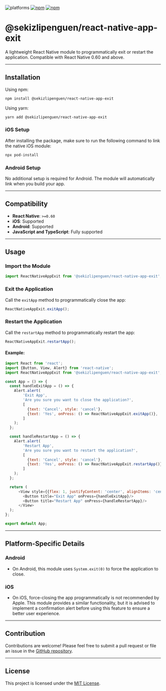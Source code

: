 ![platforms](https://img.shields.io/badge/platforms-Android%20%7C%20iOS-brightgreen.svg?style=flat-square&colorB=191A17)
[![npm](https://img.shields.io/npm/v/@sekizlipenguen/react-native-app-exit.svg?style=flat-square)](https://www.npmjs.com/package/@sekizlipenguen/react-native-app-exit)
[![npm](https://img.shields.io/npm/dm/@sekizlipenguen/react-native-app-exit.svg?style=flat-square&colorB=007ec6)](https://www.npmjs.com/package/@sekizlipenguen/react-native-app-exit)

# @sekizlipenguen/react-native-app-exit

A lightweight React Native module to programmatically exit or restart the application. Compatible with React Native 0.60 and above.

---

## Installation

Using npm:

```bash
npm install @sekizlipenguen/react-native-app-exit
```

Using yarn:

```bash
yarn add @sekizlipenguen/react-native-app-exit
```

### iOS Setup

After installing the package, make sure to run the following command to link the native iOS module:

```bash
npx pod-install
```

### Android Setup

No additional setup is required for Android. The module will automatically link when you build your app.

---

## Compatibility

- **React Native**: `>=0.60`
- **iOS**: Supported
- **Android**: Supported
- **JavaScript and TypeScript**: Fully supported

---

## Usage

### Import the Module

```javascript
import ReactNativeAppExit from '@sekizlipenguen/react-native-app-exit';
```

### Exit the Application

Call the `exitApp` method to programmatically close the app:

```javascript
ReactNativeAppExit.exitApp();
```

### Restart the Application

Call the `restartApp` method to programmatically restart the app:

```javascript
ReactNativeAppExit.restartApp();
```

#### Example:

```javascript
import React from 'react';
import {Button, View, Alert} from 'react-native';
import ReactNativeAppExit from '@sekizlipenguen/react-native-app-exit';

const App = () => {
  const handleExitApp = () => {
    Alert.alert(
        'Exit App',
        'Are you sure you want to close the application?',
        [
          {text: 'Cancel', style: 'cancel'},
          {text: 'Yes', onPress: () => ReactNativeAppExit.exitApp()},
        ]
    );
  };

  const handleRestartApp = () => {
    Alert.alert(
        'Restart App',
        'Are you sure you want to restart the application?',
        [
          {text: 'Cancel', style: 'cancel'},
          {text: 'Yes', onPress: () => ReactNativeAppExit.restartApp()},
        ]
    );
  };

  return (
      <View style={{flex: 1, justifyContent: 'center', alignItems: 'center'}}>
        <Button title="Exit App" onPress={handleExitApp}/>
        <Button title="Restart App" onPress={handleRestartApp}/>
      </View>
  );
};

export default App;
```

---

## Platform-Specific Details

### Android
- On Android, this module uses `System.exit(0)` to force the application to close.

### iOS

- On iOS, force-closing the app programmatically is not recommended by Apple. This module provides a similar functionality, but it is advised to implement a confirmation alert before using this feature to ensure a better user experience.

---

## Contribution

Contributions are welcome! Please feel free to submit a pull request or file an issue in the [GitHub repository](https://github.com/sekizlipenguen/react-native-app-exit).

---

## License

This project is licensed under the [MIT License](LICENSE).

